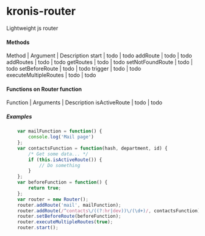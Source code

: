 # kronis-router
Lightweight js router

#### Methods
Method | Argument | Description
start | todo | todo
addRoute | todo | todo
addRoutes | todo | todo
getRoutes | todo | todo
setNotFoundRoute | todo | todo
setBeforeRoute | todo | todo
trigger | todo | todo
executeMultipleRoutes | todo | todo

#### Functions on Router function
Function | Arguments | Description
isActiveRoute | todo | todo

##### Examples
```javascript
    var mailFunction = function() {
        console.log('Mail page')
    };
    var contactsFunction = function(hash, department, id) {
        /* Get some data... */
        if (this.isActiveRoute()) {
            // Do something
        }
    };
    var beforeFunction = function() {
        return true;
    };
    var router = new Router();
    router.addRoute('mail', mailFunction);
    router.addRoute(/^contacts\/((?:hr|dev))\/(\d+)/, contactsFunction);
    router.setBeforeRoute(beforeFunction);
    router.executeMultipleRoutes(true);
    router.start();
```
